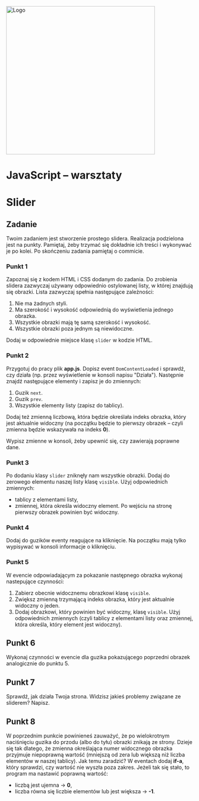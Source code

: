 <img alt="Logo" src="http://coderslab.pl/svg/logo-coderslab.svg" width="400">

# JavaScript &ndash; warsztaty
# Slider

## Zadanie
Twoim zadaniem jest stworzenie prostego slidera. Realizacja podzielona jest na punkty. Pamiętaj, żeby trzymać się dokładnie ich treści i wykonywać je po kolei. Po skończeniu zadania pamiętaj o commicie.

### Punkt 1
Zapoznaj się z kodem HTML i CSS dodanym do zadania. Do zrobienia slidera zazwyczaj używany odpowiednio ostylowanej listy, w której znajdują się obrazki.
Lista zazwyczaj spełnia następujące zależności:

1. Nie ma żadnych styli.
2. Ma szerokość i wysokość odpowiednią do wyświetlenia jednego obrazka.
3. Wszystkie obrazki mają tę samą szerokość i wysokość.
4. Wszystkie obrazki poza jednym są niewidoczne.

Dodaj w odpowiednie miejsce klasę ```slider``` w kodzie HTML.

### Punkt 2
Przygotuj do pracy plik **app.js**. Dopisz event ```DomContentLoaded``` i sprawdź, czy działa (np. przez wyświetlenie w konsoli napisu "Działa").
Następnie znajdź następujące elementy i zapisz je do zmiennych:

1. Guzik ```next```.
2. Guzik ```prev```.
3. Wszystkie elementy listy (zapisz do tablicy).

Dodaj też zmienną liczbową, która będzie określała indeks obrazka, który jest aktualnie widoczny (na początku będzie to pierwszy obrazek &ndash; czyli zmienna będzie wskazywała na indeks **0**).

Wypisz zmienne w konsoli, żeby upewnić się, czy zawierają poprawne dane.

### Punkt 3
Po dodaniu klasy ```slider``` zniknęły nam wszystkie obrazki. Dodaj do zerowego elementu naszej listy klasę ```visible```. Użyj odpowiednich zmiennych:
* tablicy z elementami listy,
* zmiennej, która określa widoczny element.
Po wejściu na stronę pierwszy obrazek powinien być widoczny.

### Punkt 4
Dodaj do guzików eventy reagujące na kliknięcie. Na początku mają tylko wypisywać w konsoli informacje o kliknięciu.

### Punkt 5
W evencie odpowiadającym za pokazanie następnego obrazka wykonaj nastepujące czynności:

1. Zabierz obecnie widocznemu obrazkowi klasę ```visible```.
2. Zwiększ zmienną trzymającą indeks obrazka, który jest aktualnie widoczny o jeden.
3. Dodaj obrazkowi, który powinien być widoczny, klasę ```visible```.
Użyj odpowiednich zmiennych (czyli tablicy z elementami listy oraz zmiennej, która określa, który element jest widoczny).

## Punkt 6
Wykonaj czynności w evencie dla guzika pokazującego poprzedni obrazek analogicznie do punktu 5.

## Punkt 7
Sprawdź, jak działa Twoja strona. Widzisz jakieś problemy związane ze sliderem? Napisz.

## Punkt 8
W poprzednim punkcie powinieneś zauważyć, że po wielokrotnym naciśnięciu guzika do przodu (albo do tyłu) obrazki znikają ze strony. Dzieje się tak dlatego, że zmienna określająca numer widocznego obrazka przyjmuje niepoprawną wartość (mniejszą od zera lub większą niż liczba elementów w naszej tablicy).
Jak temu zaradzić? W eventach dodaj **if-a**, który sprawdzi, czy wartość nie wyszła poza zakres. Jeżeli tak się stało, to program ma nastawić poprawną wartość:
* liczbą jest ujemna -> **0**,
* liczba równa się liczbie elementów lub jest większa -> **-1**.
